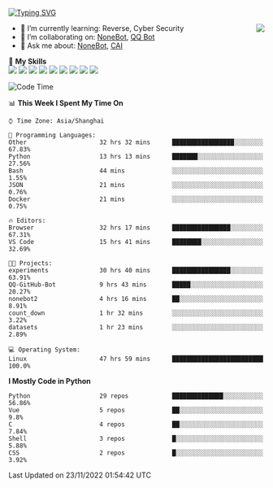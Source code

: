 [![Typing SVG](https://readme-typing-svg.herokuapp.com?size=25&duration=2500&color=8C43EA&vCenter=true&width=200&height=40&lines=Hi+there+%F0%9F%91%8B%F0%9F%8F%BB;I'm+yanyongyu)](https://git.io/typing-svg)

<a href="#">
  <img align="right" src="https://github-readme-stats.vercel.app/api?username=yanyongyu&count_private=true&show_icons=true&bg_color=15,f2f7fd,E0EAFC" />
</a>

- 🌱 I’m currently learning: Reverse, Cyber Security
- 👯 I’m collaborating on: [NoneBot](https://github.com/nonebot), [QQ Bot](https://github.com/Mrs4s/go-cqhttp)
- 💬 Ask me about: [NoneBot](https://github.com/nonebot), [CAI](https://github.com/cscs181/CAI)

🌟 **My Skills**  
![](https://img.shields.io/badge/-Python-3e74a2?style=flat-square&logo=Python&logoColor=fff)
![](https://img.shields.io/badge/-Node.js-339933?style=flat-square&logo=Node.js&logoColor=fff)
![](https://img.shields.io/badge/-Vue-4fc08d?style=flat-square&logo=Vue.js&logoColor=fff)
![](https://img.shields.io/badge/-React-2d98ce?style=flat-square&logo=React&logoColor=fff)
![](https://img.shields.io/badge/-Docker-2496ED?style=flat-square&logo=Docker&logoColor=fff)
![](https://img.shields.io/badge/-Linux-000000?style=flat-square&logo=Linux&logoColor=fff)
![](https://img.shields.io/badge/-MySQL-4479A1?style=flat-square&logo=MySQL&logoColor=fff)
![](https://img.shields.io/badge/-Redis-DC382D?style=flat-square&logo=Redis&logoColor=fff)
![](https://img.shields.io/badge/-MongoDB-47A248?style=flat-square&logo=MongoDB&logoColor=fff)

<!--START_SECTION:waka-->
![Code Time](http://img.shields.io/badge/Code%20Time-3%2C240%20hrs%2014%20mins-blue)

📊 **This Week I Spent My Time On** 

```text
⌚︎ Time Zone: Asia/Shanghai

💬 Programming Languages: 
Other                    32 hrs 32 mins      █████████████████░░░░░░░░   67.83% 
Python                   13 hrs 13 mins      ███████░░░░░░░░░░░░░░░░░░   27.56% 
Bash                     44 mins             ░░░░░░░░░░░░░░░░░░░░░░░░░   1.55% 
JSON                     21 mins             ░░░░░░░░░░░░░░░░░░░░░░░░░   0.76% 
Docker                   21 mins             ░░░░░░░░░░░░░░░░░░░░░░░░░   0.75%

🔥 Editors: 
Browser                  32 hrs 17 mins      ████████████████░░░░░░░░░   67.31% 
VS Code                  15 hrs 41 mins      ████████░░░░░░░░░░░░░░░░░   32.69%

🐱‍💻 Projects: 
experiments              30 hrs 40 mins      ████████████████░░░░░░░░░   63.91% 
QQ-GitHub-Bot            9 hrs 43 mins       █████░░░░░░░░░░░░░░░░░░░░   20.27% 
nonebot2                 4 hrs 16 mins       ██░░░░░░░░░░░░░░░░░░░░░░░   8.91% 
count_down               1 hr 32 mins        ░░░░░░░░░░░░░░░░░░░░░░░░░   3.22% 
datasets                 1 hr 23 mins        ░░░░░░░░░░░░░░░░░░░░░░░░░   2.89%

💻 Operating System: 
Linux                    47 hrs 59 mins      █████████████████████████   100.0%

```

**I Mostly Code in Python** 

```text
Python                   29 repos            ██████████████░░░░░░░░░░░   56.86% 
Vue                      5 repos             ██░░░░░░░░░░░░░░░░░░░░░░░   9.8% 
C                        4 repos             ██░░░░░░░░░░░░░░░░░░░░░░░   7.84% 
Shell                    3 repos             █░░░░░░░░░░░░░░░░░░░░░░░░   5.88% 
CSS                      2 repos             █░░░░░░░░░░░░░░░░░░░░░░░░   3.92%

```



 Last Updated on 23/11/2022 01:54:42 UTC
<!--END_SECTION:waka-->
